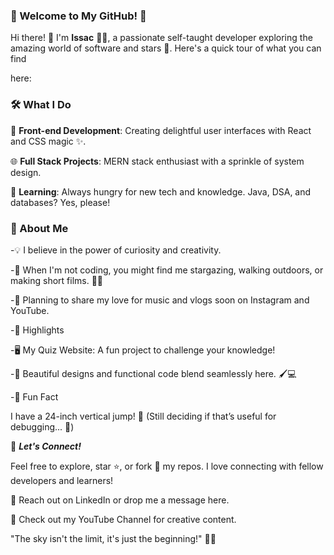 ### 🌟 Welcome to My GitHub! 🐾

Hi there! 👋 I'm **Issac** 👨‍💻, a passionate self-taught developer exploring the amazing world of software and stars 🌌. Here's a quick tour of what you can find 

here:

### 🛠 What I Do

🚀 **Front-end Development**: Creating delightful user interfaces with React and CSS magic ✨.

🌐 **Full Stack Projects**: MERN stack enthusiast with a sprinkle of system design.

📝 **Learning**: Always hungry for new tech and knowledge. Java, DSA, and databases? Yes, please!

### 🌈 About Me

-💡 I believe in the power of curiosity and creativity.

-🌟 When I'm not coding, you might find me stargazing, walking outdoors, or making short films. 🎥✨

-🎵 Planning to share my love for music and vlogs soon on Instagram and YouTube.

-📂 Highlights

-🖥️ My Quiz Website: A fun project to challenge your knowledge!

-🎨 Beautiful designs and functional code blend seamlessly here. 🖌️💻

-🌟 Fun Fact

I have a 24-inch vertical jump! 🏀 (Still deciding if that’s useful for debugging... 🤔)

🚀 ***Let's Connect!***

Feel free to explore, star ⭐, or fork 🍴 my repos. I love connecting with fellow developers and learners!

💌 Reach out on LinkedIn or drop me a message here.

🌟 Check out my YouTube Channel for creative content.

"The sky isn't the limit, it's just the beginning!" 🌌✨


